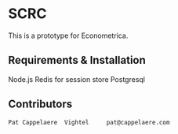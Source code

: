 # SCRC

This is a prototype for Econometrica. 

## Requirements & Installation

Node.js
Redis for session store
Postgresql

## Contributors
```
Pat Cappelaere	Vightel		pat@cappelaere.com